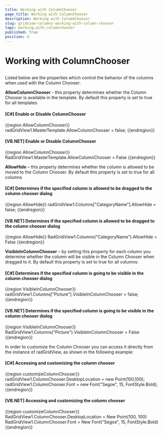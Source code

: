 ```yaml
---
title: Working with ColumnChooser
page_title: Working with ColumnChooser
description: Working with ColumnChooser
slug: gridview-columns-working-with-column-chooser
tags: working,with,columnchooser
published: True
position: 6
---
```


# Working with ColumnChooser



## 

Listed below are the properties which control the behavior of the columns when used with the Column Chooser:
      	

__AllowColumnChooser__ - this property determines whether the Column Chooser is available in the template.
      		By default this property is set to true for all templates
      	

#### __[C#] Enable or Disable ColumnChooser__

{{region AllowColumnChooser}}
	            radGridView1.MasterTemplate.AllowColumnChooser = false;
	{{endregion}}



#### __[VB.NET] Enable or Disable ColumnChooser__

{{region AllowColumnChooser}}
	        RadGridView1.MasterTemplate.AllowColumnChooser = False
	{{endregion}}



__AllowHide__ – this property determines whether the column is allowed to be moved to the Column Chooser. 
      		By default this property is set to true for all columns
      	

#### __[C#] Determines if the specified column is allowed to be dragged to the column chooser dialog__

{{region AllowHide}}
	            radGridView1.Columns["CategoryName"].AllowHide = false;
	{{endregion}}



#### __[VB.NET] Determines if the specified column is allowed to be dragged to the column chooser dialog__

{{region AllowHide}}
	        RadGridView1.Columns("CategoryName").AllowHide = False
	{{endregion}}



__VisibleInColumnChooser__ – by setting this property for each column you determine whether the column will be visible in
      		the Column Chooser when dragged to it. By default this property is set to true for all columns:
      	

#### __[C#] Determines if the specified column is going to be visible in the column chooser dialog__

{{region VisibleInColumnChooser}}
	            radGridView1.Columns["Picture"].VisibleInColumnChooser = false;
	{{endregion}}



#### __[VB.NET] Determines if the specified column is going to be visible in the column chooser dialog__

{{region VisibleInColumnChooser}}
	        RadGridView1.Columns("Picture").VisibleInColumnChooser = False
	{{endregion}}



In order to customize the Column Chooser you can access it directly from the instance of radGridView, as shown in the following example:
      	

#### __[C#] Accessing and customizing the column chooser__

{{region customizeColumnChooser}}
	            radGridView1.ColumnChooser.DesktopLocation = new Point(100,100);
	            radGridView1.ColumnChooser.Font = new Font("Segoe", 15, FontStyle.Bold);
	{{endregion}}



#### __[VB.NET] Accessing and customizing the column chooser__

{{region customizeColumnChooser}}
	        RadGridView1.ColumnChooser.DesktopLocation = New Point(100, 100)
	        RadGridView1.ColumnChooser.Font = New Font("Segoe", 15, FontStyle.Bold)
	{{endregion}}


